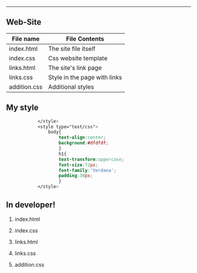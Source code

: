 -------------
Web-Site
-------------
File name       | File Contents
----------------|----------------------
index.html      | The site file itself
index.css       | Css website template
links.html      | The site's link page
links.css       | Style in the page with links
addition.css    | Additional styles

<h2> My style </h2>

```css
            </style>
            <style type="text/css">
                body{
                    text-align:center;
                    background:#dfdfdf;
                    }
                    h1{
                    text-transform:uppercase;
                    font-size:72px;
                    font-family:'Verdana';
                    padding:30px;
                    }
            </style>
```

<h2> In developer! </h2>

1. index.html

2. index.css 

3. links.html

4. links.css

5. addition.css

